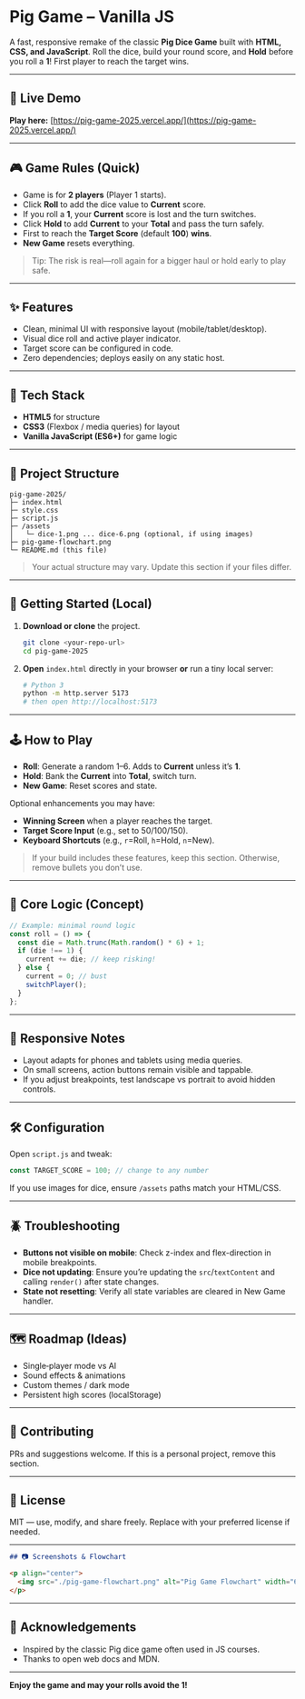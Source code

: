 # Pig Game – Vanilla JS

A fast, responsive remake of the classic **Pig Dice Game** built with **HTML, CSS, and JavaScript**. Roll the dice, build your round score, and **Hold** before you roll a **1**! First player to reach the target wins.

---

## 🔗 Live Demo

**Play here:** [https://pig-game-2025.vercel.app/](https://pig-game-2025.vercel.app/)

---

## 🎮 Game Rules (Quick)

- Game is for **2 players** (Player 1 starts).
- Click **Roll** to add the dice value to **Current** score.
- If you roll a **1**, your **Current** score is lost and the turn switches.
- Click **Hold** to add **Current** to your **Total** and pass the turn safely.
- First to reach the **Target Score** (default **100**) **wins**.
- **New Game** resets everything.

> Tip: The risk is real—roll again for a bigger haul or hold early to play safe.

---

## ✨ Features

- Clean, minimal UI with responsive layout (mobile/tablet/desktop).
- Visual dice roll and active player indicator.
- Target score can be configured in code.
- Zero dependencies; deploys easily on any static host.

---

## 🧱 Tech Stack

- **HTML5** for structure
- **CSS3** (Flexbox / media queries) for layout
- **Vanilla JavaScript (ES6+)** for game logic

---

## 📁 Project Structure

```text
pig-game-2025/
├─ index.html
├─ style.css
├─ script.js
├─ /assets
│   └─ dice-1.png ... dice-6.png (optional, if using images)
├─ pig-game-flowchart.png
└─ README.md (this file)
```

> Your actual structure may vary. Update this section if your files differ.

---

## 🚀 Getting Started (Local)

1. **Download or clone** the project.

   ```bash
   git clone <your-repo-url>
   cd pig-game-2025
   ```

2. **Open** `index.html` directly in your browser **or** run a tiny local server:

   ```bash
   # Python 3
   python -m http.server 5173
   # then open http://localhost:5173
   ```

---

## 🕹️ How to Play

- **Roll**: Generate a random 1–6. Adds to **Current** unless it’s **1**.
- **Hold**: Bank the **Current** into **Total**, switch turn.
- **New Game**: Reset scores and state.

Optional enhancements you may have:

- **Winning Screen** when a player reaches the target.
- **Target Score Input** (e.g., set to 50/100/150).
- **Keyboard Shortcuts** (e.g., `r`=Roll, `h`=Hold, `n`=New).

> If your build includes these features, keep this section. Otherwise, remove bullets you don’t use.

---

## 🧪 Core Logic (Concept)

```js
// Example: minimal round logic
const roll = () => {
  const die = Math.trunc(Math.random() * 6) + 1;
  if (die !== 1) {
    current += die; // keep risking!
  } else {
    current = 0; // bust
    switchPlayer();
  }
};
```

---

## 📱 Responsive Notes

- Layout adapts for phones and tablets using media queries.
- On small screens, action buttons remain visible and tappable.
- If you adjust breakpoints, test landscape vs portrait to avoid hidden controls.

---

## 🛠️ Configuration

Open `script.js` and tweak:

```js
const TARGET_SCORE = 100; // change to any number
```

If you use images for dice, ensure `/assets` paths match your HTML/CSS.

---

## 🪲 Troubleshooting

- **Buttons not visible on mobile**: Check z-index and flex-direction in mobile breakpoints.
- **Dice not updating**: Ensure you’re updating the `src`/`textContent` and calling `render()` after state changes.
- **State not resetting**: Verify all state variables are cleared in New Game handler.

---

## 🗺️ Roadmap (Ideas)

- Single‑player mode vs AI
- Sound effects & animations
- Custom themes / dark mode
- Persistent high scores (localStorage)

---

## 🤝 Contributing

PRs and suggestions welcome. If this is a personal project, remove this section.

---

## 📜 License

MIT — use, modify, and share freely. Replace with your preferred license if needed.

---

```md
## 📷 Screenshots & Flowchart

<p align="center">
  <img src="./pig-game-flowchart.png" alt="Pig Game Flowchart" width="600">
</p>
```

---

## 🙌 Acknowledgements

- Inspired by the classic Pig dice game often used in JS courses.
- Thanks to open web docs and MDN.

---

**Enjoy the game and may your rolls avoid the 1!**
